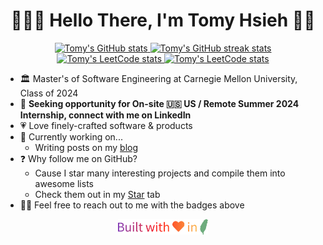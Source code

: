 <h1 align="center">👨🏻‍💻 Hello There, I'm Tomy Hsieh 👋🏻</h1>

<p align="center">
    <a href="https://github-readme-stats.vercel.app/api?username=tomy0000000&title_color=ff6e96&icon_color=9580ff&hide_border=true&hide_title=true&rank_icon=percentile&show_icons=true">
        <picture>
            <source
              srcset="https://github-readme-stats.vercel.app/api?username=tomy0000000&title_color=ff6e96&icon_color=9580ff&hide_border=true&hide_title=true&rank_icon=percentile&show_icons=true"
              media="(prefers-color-scheme: light), (prefers-color-scheme: no-preference)"
            />
            <source 
              srcset="https://github-readme-stats.vercel.app/api?username=tomy0000000&hide_border=true&theme=dracula&hide_title=true&rank_icon=percentile&show_icons=true"
              media="(prefers-color-scheme: dark)"
            />
            <img src="https://github-readme-stats.vercel.app/api?username=tomy0000000&title_color=ff6e96&icon_color=9580ff&hide_border=true&hide_title=true&rank_icon=percentile&show_icons=true" height=140  alt="Tomy's GitHub stats" />
        </picture>
    </a>
    <a href="https://github-streak-stats.tomy.tech?user=tomy0000000&hide_border=true&ring=FF6E96&fire=FF6E96&currStreakNum=9580FF&sideNums=FF6E96&currStreakLabel=9580FF&sideLabels=FF6E96">
        <picture>
            <source
              srcset="https://github-streak-stats.tomy.tech?user=tomy0000000&hide_border=true&ring=FF6E96&fire=FF6E96&currStreakNum=9580FF&sideNums=FF6E96&currStreakLabel=9580FF&sideLabels=FF6E96"
              media="(prefers-color-scheme: light), (prefers-color-scheme: no-preference)"
            />
            <source 
              srcset="https://github-streak-stats.tomy.tech?user=tomy0000000&hide_border=true&theme=dracula"
              media="(prefers-color-scheme: dark)"
            />
            <img src="https://github-streak-stats.tomy.tech?user=tomy0000000&hide_border=true&ring=FF6E96&fire=FF6E96&currStreakNum=9580FF&sideNums=FF6E96&currStreakLabel=9580FF&sideLabels=FF6E96" height=140  alt="Tomy's GitHub streak stats" />
        </picture>
    </a>
    <a href="https://leetcode.com/tomy0000000">
        <picture>
            <source
              srcset="https://leetcard.jacoblin.cool/tomy0000000?theme=light&border=0"
              media="(prefers-color-scheme: light), (prefers-color-scheme: no-preference)"
            />
            <source 
              srcset="https://leetcard.jacoblin.cool/tomy0000000?theme=dark&border=0"
              media="(prefers-color-scheme: dark)"
            />
            <img src="https://leetcard.jacoblin.cool/tomy0000000?theme=light&border=0" height=140  alt="Tomy's LeetCode stats" />
        </picture>
    </a>
    <a href="https://wakatime.com/@tomy0000000">
        <picture>
            <source
              srcset="https://github-readme-stats.vercel.app/api/wakatime?username=tomy0000000&title_color=ff6e96&icon_color=9580ff&hide_border=true&layout=compact&langs_count=8"
              media="(prefers-color-scheme: light), (prefers-color-scheme: no-preference)"
            />
            <source 
              srcset="https://github-readme-stats.vercel.app/api/wakatime?username=tomy0000000&hide_border=true&theme=dracula&layout=compact&langs_count=8"
              media="(prefers-color-scheme: dark)"
            />
            <img src="https://github-readme-stats.vercel.app/api/wakatime?username=tomy0000000&title_color=ff6e96&icon_color=9580ff&hide_border=true&layout=compact" height=140  alt="Tomy's LeetCode stats" />
        </picture>
    </a>
</p>

- 🏛 Master's of Software Engineering at Carnegie Mellon University, Class of 2024
- 💼 **Seeking opportunity for On-site 🇺🇸 US / Remote Summer 2024 Internship, connect with me on LinkedIn**
- 💗 Love finely-crafted software & products
- 🔭 Currently working on...
  - Writing posts on my [blog](https://blog.tomy.me/zh-tw/?utm_source=github&utm_medium=profile&utm_campaign=promote)
- ❓ Why follow me on GitHub?
  - Cause I star many interesting projects and compile them into awesome lists
  - Check them out in my [Star](https://github.com/tomy0000000?tab=stars) tab
- 👋🏻 Feel free to reach out to me with the badges above

<p align="center">
    <img src="footer.svg" height="25"/>
</p>

